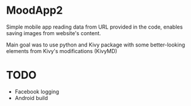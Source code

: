 # MoodApp2
Simple mobile app reading data from URL provided in the code, enables saving images from website's content. 


Main goal was to use python and Kivy package with some better-looking elements from Kivy's modifications (KivyMD)

# TODO 
- Facebook logging 
- Android build

